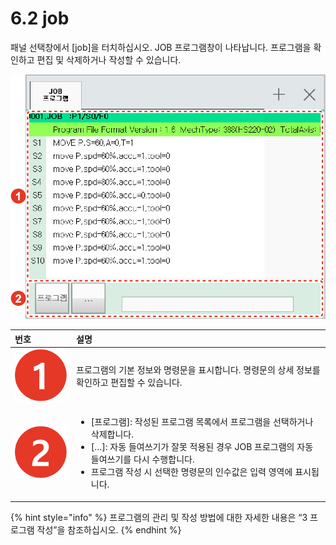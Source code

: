 # 6.2 job

패널 선택창에서 \[job\]을 터치하십시오. JOB 프로그램창이 나타납니다. 프로그램을 확인하고 편집 및 삭제하거나 작성할 수 있습니다.

![&#xADF8;&#xB9BC; 34 JOB &#xD504;&#xB85C;&#xADF8;&#xB7A8;](../.gitbook/assets/image%20%28151%29.png)

<table>
  <thead>
    <tr>
      <th style="text-align:left">&#xBC88;&#xD638;</th>
      <th style="text-align:left">&#xC124;&#xBA85;</th>
    </tr>
  </thead>
  <tbody>
    <tr>
      <td style="text-align:left">
        <img src="../.gitbook/assets/c1.png" alt/>
      </td>
      <td style="text-align:left">&#xD504;&#xB85C;&#xADF8;&#xB7A8;&#xC758; &#xAE30;&#xBCF8; &#xC815;&#xBCF4;&#xC640;
        &#xBA85;&#xB839;&#xBB38;&#xC744; &#xD45C;&#xC2DC;&#xD569;&#xB2C8;&#xB2E4;.
        &#xBA85;&#xB839;&#xBB38;&#xC758; &#xC0C1;&#xC138; &#xC815;&#xBCF4;&#xB97C;
        &#xD655;&#xC778;&#xD558;&#xACE0; &#xD3B8;&#xC9D1;&#xD560; &#xC218; &#xC788;&#xC2B5;&#xB2C8;&#xB2E4;.</td>
    </tr>
    <tr>
      <td style="text-align:left">
        <img src="../.gitbook/assets/c2.png" alt/>
      </td>
      <td style="text-align:left">
        <ul>
          <li>[&#xD504;&#xB85C;&#xADF8;&#xB7A8;]: &#xC791;&#xC131;&#xB41C; &#xD504;&#xB85C;&#xADF8;&#xB7A8;
            &#xBAA9;&#xB85D;&#xC5D0;&#xC11C; &#xD504;&#xB85C;&#xADF8;&#xB7A8;&#xC744;
            &#xC120;&#xD0DD;&#xD558;&#xAC70;&#xB098; &#xC0AD;&#xC81C;&#xD569;&#xB2C8;&#xB2E4;.
            <br
            />
          </li>
          <li>[&#x2026;]: &#xC790;&#xB3D9; &#xB4E4;&#xC5EC;&#xC4F0;&#xAE30;&#xAC00;
            &#xC798;&#xBABB; &#xC801;&#xC6A9;&#xB41C; &#xACBD;&#xC6B0; JOB &#xD504;&#xB85C;&#xADF8;&#xB7A8;&#xC758;
            &#xC790;&#xB3D9; &#xB4E4;&#xC5EC;&#xC4F0;&#xAE30;&#xB97C; &#xB2E4;&#xC2DC;
            &#xC218;&#xD589;&#xD569;&#xB2C8;&#xB2E4;.
            <br />
          </li>
          <li>&#xD504;&#xB85C;&#xADF8;&#xB7A8; &#xC791;&#xC131; &#xC2DC; &#xC120;&#xD0DD;&#xD55C;
            &#xBA85;&#xB839;&#xBB38;&#xC758; &#xC778;&#xC218;&#xAC12;&#xC740; &#xC785;&#xB825;
            &#xC601;&#xC5ED;&#xC5D0; &#xD45C;&#xC2DC;&#xB429;&#xB2C8;&#xB2E4;.</li>
        </ul>
      </td>
    </tr>
  </tbody>
</table>

{% hint style="info" %}
프로그램의 관리 및 작성 방법에 대한 자세한 내용은 “3 프로그램 작성”을 참조하십시오.
{% endhint %}



